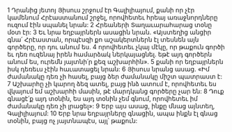 1 Դրանից յետոյ Յիսուս շրջում էր Գալիլիայում, քանի որ չէր կամենում Հրէաստանում շրջել, որովհետեւ հրեայ առաջնորդները ուզում էին սպանել նրան:
2 Հրեաների Տաղաւարահարաց տօնը մօտ էր: 3 Եւ նրա եղբայրներն ասացին նրան. «Այստեղից անցիր գնա՛ Հրէաստան, որպէսզի քո աշակերտներն էլ տեսնեն այն գործերը, որ դու անում ես. 4 որովհետեւ չկայ մէկը, որ թաքուն գործի եւ դեռ ուզենայ իրեն համարձակ ներկայացնել. եթէ այդ գործերն անում ես, ուրեմն յայտնի՛ր քեզ աշխարհին». 5 քանի որ եղբայրներն իսկ դեռեւս չէին հաւատացել նրան: 6 Յիսուս նրանց ասաց. «Իմ ժամանակը դեռ չի հասել, բայց ձեր ժամանակը միշտ պատրաստ է: 7 Աշխարհը չի կարող ձեզ ատել, բայց ինձ ատում է, որովհետեւ ես վկայում եմ աշխարհի մասին, թէ մարդկանց գործերը չար են: 8 Դուք գնացէ՛ք այդ տօնին, ես այդ տօնին չեմ գնում, որովհետեւ իմ ժամանակը դեռ չի լրացել»: 9 Երբ այս ասաց, ինքը մնաց այնտեղ, Գալիլիայում: 10 Երբ նրա եղբայրները գնացին, ապա ինքն էլ գնաց տօնին, բայց ոչ յայտնապէս, այլ՝ թաքուն:
